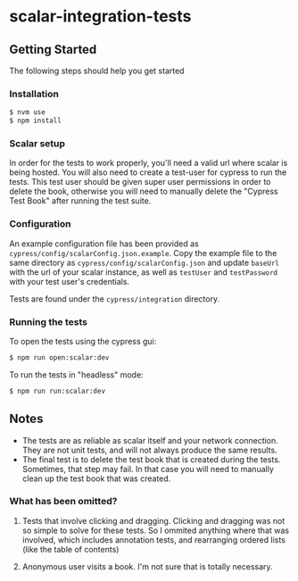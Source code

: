 # scalar-integration-tests

## Getting Started

The following steps should help you get started

### Installation

```sh
$ nvm use
$ npm install
```

### Scalar setup

In order for the tests to work properly, you'll need a valid url where scalar is being hosted. You will also need to create a test-user for cypress to run the tests. This test user should be given super user permissions in order to delete the book, otherwise you will need to manually delete the "Cypress Test Book" after running the test suite.

### Configuration

An example configuration file has been provided as `cypress/config/scalarConfig.json.example`. Copy the example file to the same directory as `cypress/config/scalarConfig.json` and update `baseUrl` with the url of your scalar instance, as well as `testUser` and `testPassword` with your test user's credentials.

Tests are found under the `cypress/integration` directory.

### Running the tests

To open the tests using the cypress gui:

```sh
$ npm run open:scalar:dev
```

To run the tests in "headless" mode:

```sh
$ npm run run:scalar:dev
```

## Notes

- The tests are as reliable as scalar itself and your network connection. They are not unit tests, and will not always produce the same results.
- The final test is to delete the test book that is created during the tests. Sometimes, that step may fail. In that case you will need to manually clean up the test book that was created.

### What has been omitted?

1. Tests that involve clicking and dragging. Clicking and dragging was not so simple to solve for these tests. So I ommited anything where that was involved, which includes annotation tests, and rearranging ordered lists (like the table of contents)

2. Anonymous user visits a book. I'm not sure that is totally necessary.
